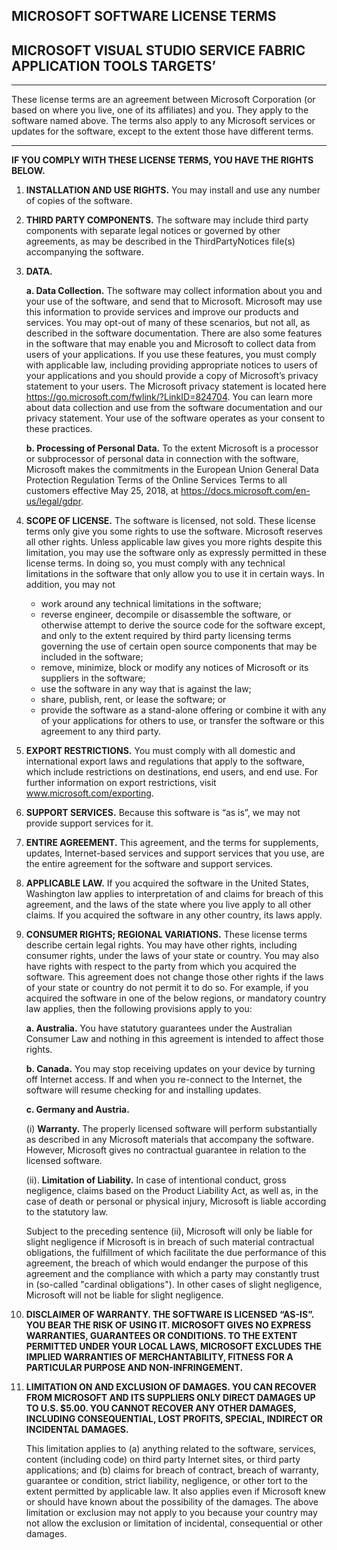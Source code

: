 ## MICROSOFT SOFTWARE LICENSE TERMS
## MICROSOFT VISUAL STUDIO SERVICE FABRIC APPLICATION TOOLS TARGETS’
---
These license terms are an agreement between Microsoft Corporation (or based on where you live, one of its affiliates) and you. They apply to the software named above. The terms also apply to any Microsoft services or updates for the software, except to the extent those have different terms.

---
**IF YOU COMPLY WITH THESE LICENSE TERMS, YOU HAVE THE RIGHTS BELOW.**
1. **INSTALLATION AND USE RIGHTS.** You may install and use any number of copies of the software.

2. **THIRD PARTY COMPONENTS.**  The software may include third party components with separate legal notices or governed by other agreements, as may be described in the ThirdPartyNotices file(s) accompanying the software.  

3. **DATA.**

    **a. Data Collection.** The software may collect information about you and your use of the software,  and send that to Microsoft. Microsoft may use this information to provide services and improve our products and services.  You may opt-out of many of these scenarios, but not all, as described in the software documentation.  There are also some features in the software that may enable you and Microsoft to collect data from users of your applications. If you use these features, you must comply with applicable law, including providing appropriate notices to users of your applications and you should provide a copy of Microsoft’s privacy statement to your users. The Microsoft privacy statement is located here https://go.microsoft.com/fwlink/?LinkID=824704. You can learn more about data collection and use from the software documentation and our privacy statement. Your use of the software operates as your consent to these practices.

    **b. Processing of Personal Data.** To the extent Microsoft is a processor or subprocessor of personal data in connection with the software, Microsoft makes the commitments in the European Union General Data Protection Regulation Terms of the Online Services Terms to all customers effective May 25, 2018, at https://docs.microsoft.com/en-us/legal/gdpr.

4. **SCOPE OF LICENSE.** The software is licensed, not sold. These license terms only give you some rights to use the software. Microsoft reserves all other rights. Unless applicable law gives you more rights despite this limitation, you may use the software only as expressly permitted in these license terms. In doing so, you must comply with any technical limitations in the software that only allow you to use it in certain ways. In addition, you may not

    * work around any technical limitations in the software;
    * reverse engineer, decompile or disassemble the software, or otherwise attempt to derive the source code for the software except, and only to the extent required by third party licensing terms governing the use of certain open source components that may be included in the software;
    * remove, minimize, block or modify any notices of Microsoft or its suppliers in the software; 
    * use the software in any way that is against the law; 
    * share, publish, rent, or lease the software; or 
    * provide the software as a stand-alone offering or combine it with any of your applications for others to use, or transfer the software or this agreement to any third party.

5. **EXPORT RESTRICTIONS.** You must comply with all domestic and international export laws and regulations that apply to the software, which include restrictions on destinations, end users, and end use. For further information on export restrictions, visit www.microsoft.com/exporting. 

6. **SUPPORT SERVICES.** Because this software is “as is”, we may not provide support services for it.

7. **ENTIRE AGREEMENT.** This agreement, and the terms for supplements, updates, Internet-based services and support services that you use, are the entire agreement for the software and support services.

8. **APPLICABLE LAW.** If you acquired the software in the United States, Washington law applies to interpretation of and claims for breach of this agreement, and the laws of the state where you live apply to all other claims. If you acquired the software in any other country, its laws apply.

9. **CONSUMER RIGHTS; REGIONAL VARIATIONS.** These license terms describe certain legal rights. You may have other rights, including consumer rights, under the laws of your state or country. You may also have rights with respect to the party from which you acquired the software. This agreement does not change those other rights if the laws of your state or country do not permit it to do so. For example, if you acquired the software in one of the below regions, or mandatory country law applies, then the following provisions apply to you:

    **a. Australia.** You have statutory guarantees under the Australian Consumer Law and nothing in this agreement is intended to affect those rights.

    **b. Canada.** You may stop receiving updates on your device by turning off Internet access. If and when you re-connect to the Internet, the software will resume checking for and installing updates.

    **c. Germany and Austria.**

    (i) **Warranty.** The properly licensed software will perform substantially as described in any Microsoft materials that accompany the software. However, Microsoft gives no contractual guarantee in relation to the licensed software.

    (ii). **Limitation of Liability.** In case of intentional conduct, gross negligence, claims based on the Product Liability Act, as well as, in the case of death or personal or physical injury, Microsoft is liable according to the statutory law.

    Subject to the preceding sentence (ii), Microsoft will only be liable for slight negligence if Microsoft is in breach of such material contractual obligations, the fulfillment of which facilitate the due performance of this agreement, the breach of which would endanger the purpose of this agreement and the compliance with which a party may constantly trust in (so-called "cardinal obligations"). In other cases of slight negligence, Microsoft will not be liable for slight negligence.

10. **DISCLAIMER OF WARRANTY. THE SOFTWARE IS LICENSED “AS-IS”.  YOU BEAR THE RISK OF USING IT. MICROSOFT GIVES NO EXPRESS WARRANTIES, GUARANTEES OR CONDITIONS. TO THE EXTENT PERMITTED UNDER YOUR LOCAL LAWS, MICROSOFT EXCLUDES THE IMPLIED WARRANTIES OF MERCHANTABILITY, FITNESS FOR A PARTICULAR PURPOSE AND NON-INFRINGEMENT.**

11. **LIMITATION ON AND EXCLUSION OF DAMAGES. YOU CAN RECOVER FROM MICROSOFT AND ITS SUPPLIERS ONLY DIRECT DAMAGES UP TO U.S. $5.00. YOU CANNOT RECOVER ANY OTHER DAMAGES, INCLUDING CONSEQUENTIAL, LOST PROFITS, SPECIAL, INDIRECT OR INCIDENTAL DAMAGES.**

    This limitation applies to (a) anything related to the software, services, content (including code) on third party Internet sites, or third party applications; and (b) claims for breach of contract, breach of warranty, guarantee or condition, strict liability, negligence, or other tort to the extent permitted by applicable law.
It also applies even if Microsoft knew or should have known about the possibility of the damages. The above limitation or exclusion may not apply to you because your country may not allow the exclusion or limitation of incidental, consequential or other damages.

